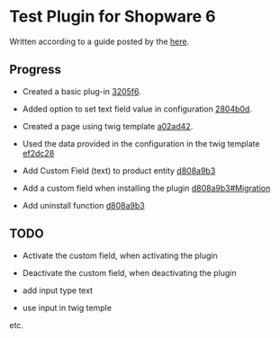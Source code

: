 # Test Plugin for Shopware 6

Written according to a guide posted by the [here](https://docs.shopware.com/en/shopware-platform-dev-en/how-to/indepth-guide-bundle/introduction).

[c3205f6]: https://github.com/born-kes/plugin-skeleton-shopware/commit/c3205f66bd0d05bdf4554973b73180802b019373
[2804b0d]: https://github.com/born-kes/plugin-skeleton-shopware/commit/2804b0db93dd0d9d047ee15c6d9980ab31ce73f6
[a02ad42]: https://github.com/born-kes/plugin-skeleton-shopware/commit/a02ad42a7680661056d2ae24b69aa7952c0ca038
[ef2dc28]: https://github.com/born-kes/plugin-skeleton-shopware/commit/ef2dc28db2eb8497481ef35167dfffb0c4fd1d8c

[d808a9b3]: https://github.com/born-kes/plugin-skeleton-shopware/commit/d808a9b3cb8480c884bdf52715c3a1d999f0bd39#diff-
[d808a9b3#Migration]: https://github.com/born-kes/plugin-skeleton-shopware/commit/d808a9b3cb8480c884bdf52715c3a1d999f0bd39#diff-

## Progress

- Created a basic plug-in [3205f6][c3205f6].
- Added option to set text field value in configuration [2804b0d][2804b0d].
- Created a page using twig template [a02ad42][a02ad42].
- Used the data provided in the configuration in the twig template [ef2dc28][ef2dc28]

- Add Custom Field (text) to product entity [d808a9b3][d808a9b3]
- Add a custom field when installing the plugin [d808a9b3#Migration][d808a9b3#Migration]
- Add uninstall function [d808a9b3][d808a9b3]

## TODO
- Activate the custom field, when activating the plugin
- Deactivate the custom field, when deactivating the plugin

- add input type text
- use input in twig temple

etc.
